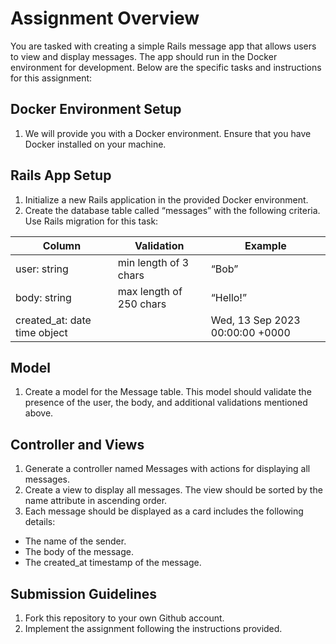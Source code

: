 # Assignment Overview
You are tasked with creating a simple Rails message app that allows users to view and display messages. The app should run in the Docker environment for development. Below are the specific tasks and instructions for this assignment:

## Docker Environment Setup
1. We will provide you with a Docker environment. Ensure that you have Docker installed on your machine.

## Rails App Setup
1. Initialize a new Rails application in the provided Docker environment.
2. Create the database table called “messages” with the following criteria. Use Rails migration for this task:

| Column                       | Validation              | Example                         |
| ---------------------------- | ----------------------- | ------------------------------- |
| user: string                 | min length of 3 chars   | “Bob”                           |
| body: string                 | max length of 250 chars | “Hello!”                        |
| created_at: date time object |                         | Wed, 13 Sep 2023 00:00:00 +0000 |

## Model
1. Create a model for the Message table. This model should validate the presence of the user, the body, and additional validations mentioned above.

## Controller and Views
1. Generate a controller named Messages with actions for displaying all messages.
2. Create a view to display all messages. The view should be sorted by the name attribute in ascending order.
3. Each message should be displayed as a card includes the following details:
- The name of the sender.
- The body of the message.
- The created_at timestamp of the message.

## Submission Guidelines
1. Fork this repository to your own Github account.
2. Implement the assignment following the instructions provided.
